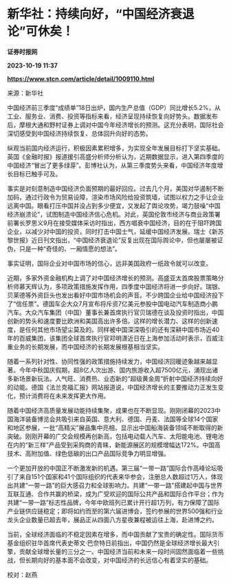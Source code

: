 # 新华社：持续向好，“中国经济衰退论”可休矣！
**证券时报网**

**2023-10-19 11:37**

**https://www.stcn.com/article/detail/1009110.html**

来源：新华社

中国经济前三季度“成绩单”18日出炉，国内生产总值（GDP）同比增长5.2%，从工业、服务业、消费、投资等指标来看，经济呈现持续恢复向好势头。数据发布后，摩根大通和野村证券上调对中国今年经济增长的预测。这充分表明，国际社会深切感受到中国经济持续恢复、总体回升向好的态势。

纵观当前国内经济运行，积极因素累积增多，为实现全年发展目标打下坚实基础。英国《金融时报》报道援引高盛分析师分析认为，近期数据显示，进入第四季度的中国经济“冒出了更多绿芽”。彭博社认为，从第三季度势头来看，中国经济年度增长目标已触手可及。

事实是对刻意制造中国经济负面预期的最好回应。过去几个月，美国对华遏制不断加码，通过行政令为贸易设障，渲染市场风险给投资筑墙，试图以权力之手让企业远离中国。眼看打压中国并没占到多少便宜，又发起了舆论攻势，竭力鼓噪“中国经济崩溃论”，试图制造中国经济信心危机。对此，英国伦敦市经济与商业政策署前署长罗思义9月在接受媒体采访时指出，西方唱衰中国经济，目的在于阻吓跨国企业，以减少对中国的投资，同时打击中国士气，延缓中国经济发展。瑞士《新苏黎世报》近日刊文指出，“中国经济衰退论”反复出现在国际舆论中，但也屡屡被证伪，只是一种“奇怪的、一厢情愿的想法”。

事实证明，国际企业对中国市场的信心，远非美国政府一纸政令就可以改变。

近期，多家外资金融机构上调了对中国经济增长的预测。高盛亚太首席股票策略分析师慕天辉认为，多项政策措施发挥作用，四季度中国经济将进一步向好。瑞银、贝莱德等外资巨头也发出看好中国市场机会的声音。不少跨国企业给中国经济投下了“信任票”。德国车企大众7月宣布将斥资7亿美元参股中国电动汽车制造商小鹏汽车。大众汽车集团（中国）董事长兼首席执行官贝瑞德在谈及投资时指出，中国创新的势头和速度要比欧洲和美国高出许多倍。这样的增长潜力、这样的创新速度，是任何其他市场望尘莫及的。同样被中国深深吸引的还有深耕中国市场近40年的百威集团，该集团全球首席执行官邓明潇近日在上海参加活动时表示，百威注重业务的长期发展，而中国经济的长期发展根基相当坚实。

随着一系列针对性、协同性强的政策措施持续发力，中国经济回暖迹象越来越显著。今年中秋国庆假期，超8亿人次出游、国内旅游收入超7500亿元，涌现出诸多新场景新玩法。人气旺、消费热、业态新的“超级黄金周”折射中国经济持续向好的动能。德国《法兰克福汇报》网站报道说，中国经济增长的主要推动力正发生变化，预计消费将在未来发挥更大作用。

随着中国经济高质量发展动能持续集聚，成果也在不断显现。刚刚闭幕的2023中国海洋装备博览会共吸引来自英国、意大利、德国、丹麦、法国等全球14个国家和地区参展，一批“高精尖”展品集中亮相，显示出中国船海装备领域不断取得的新突破。刚刚开幕的广交会规模再创新高，包括电动载人汽车、太阳能电池、锂电池在内的“新三样”产品受到采购商的青睐，新能源展区的规模增幅达172%。中国高技术、高附加值、绿色低碳的出口产品国际竞争力明显增强。

一个更加开放的中国正不断激发新的机遇。第三届“一带一路”国际合作高峰论坛吸引了来自151个国家和41个国际组织的代表来华参会，注册总人数超过1万人，体现出共建“一带一路”的巨大感召力和全球影响力。共建“一带一路”搭建起中国与世界互联互通、合作共赢的桥梁，成为广受欢迎的国际公共产品和国际合作平台；作为共建“一带一路”标志性品牌，今年中欧班列已累计开行超1万列，有力保障了国际产业链供应链稳定；即将如约而至的第六届进博会，签约参展的世界500强和行业龙头企业数量已超去年，展品正从四面八方星夜兼程被运往上海，赴进博之约。

当前，全球经济面临的不稳定因素在增多，而中国贡献了宝贵的确定性。国际货币基金组织驻华首席代表史蒂文·巴奈特日前指出，中国仍然是全球经济增长最大引擎，贡献全球增长量的三分之一。中国经济当前和未来一段时间固然面临着一些挑战，但长期向好的基本面不会改变，对中国经济的长远信心有着坚实的基础。

  

校对：赵燕